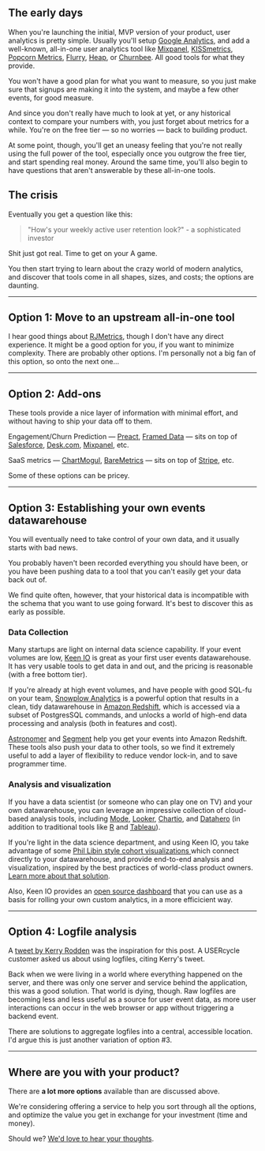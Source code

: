 ## The early days

When you're launching the initial, MVP version of your product, user analytics is pretty simple. Usually you'll setup [Google Analytics](http://www.google.com/analytics/), and add a well-known, all-in-one user analytics tool like [Mixpanel](https://mixpanel.com/), [KISSmetrics](https://www.kissmetrics.com/), [Popcorn Metrics](http://www.popcornmetrics.com/), [Flurry](http://www.flurry.com/), [Heap](https://heapanalytics.com/), or [Churnbee](https://churnbee.com). All good tools for what they provide.

You won't have a good plan for what you want to measure, so you just make sure that signups are making it into the system, and maybe a few other events, for good measure.

And since you don't really have much to look at yet, or any historical context to compare your numbers with, you just forget about metrics for a while. You're on the free tier — so no worries — back to building product.

At some point, though, you'll get an uneasy feeling that you're not really using the full power of the tool, especially once you outgrow the free tier, and start spending real money. Around the same time, you'll also begin to have questions that aren't answerable by these all-in-one tools.

## The crisis

Eventually you get a question like this:

> "How's your weekly active user retention look?" - a sophisticated investor 

Shit just got real. Time to get on your A game.

You then start trying to learn about the crazy world of modern analytics, and discover that tools come in all shapes, sizes, and costs; the options are daunting. 

---

## Option 1: Move to an upstream all-in-one tool

I hear good things about [RJMetrics](https://rjmetrics.com/), though I don't have any direct experience. It might be a good option for you, if you want to minimize complexity. There are probably other options. I'm personally not a big fan of this option, so onto the next one...

---

## Option 2: Add-ons

These tools provide a nice layer of information with minimal effort, and without having to ship your data off to them.

Engagement/Churn Prediction — [Preact](http://www.preact.com/), [Framed Data](https://www.framed.io/) — sits on top of [Salesforce](http://www.salesforce.com/), [Desk.com](http://www.desk.com/), [Mixpanel](https://mixpanel.com/), etc.

SaaS metrics — [ChartMogul](https://chartmogul.com/), [BareMetrics](https://baremetrics.com/) — sits on top of [Stripe](https://stripe.com/), etc.

Some of these options can be pricey.

---

## Option 3: Establishing your own events datawarehouse

You will eventually need to take control of your own data, and it usually starts with bad news.

You probably haven't been recorded everything you should have been, or you have been pushing data to a tool that you can't easily get your data back out of.

We find quite often, however, that your historical data is incompatible with the schema that you want to use going forward. It's best to discover this as early as possible.

### Data Collection

Many startups are light on internal data science capability. If your event volumes are low, [Keen IO](https://keen.io/) is great as your first user events datawarehouse. It has very usable tools to get data in and out, and the pricing is reasonable (with a free bottom tier).

If you're already at high event volumes, and have people with good SQL-fu on your team, [Snowplow Analytics](http://snowplowanalytics.com/) is a powerful option that results in a clean, tidy datawarehouse in [Amazon Redshift](http://aws.amazon.com/redshift/), which is accessed via a subset of PostgresSQL commands, and unlocks a world of high-end data processing and analysis (both in features and cost).

[Astronomer](http://astronomer.io) and [Segment](https://segment.com/) help you get your events into Amazon Redshift. These tools also push your data to other tools, so we find it extremely useful to add a layer of flexibility to reduce vendor lock-in, and to save programmer time.

### Analysis and visualization

If you have a data scientist (or someone who can play one on TV) and your own datawarehouse, you can leverage an impressive collection of cloud-based analysis tools, including [Mode](https://modeanalytics.com/), [Looker](http://www.looker.com/), [Chartio](https://chartio.com/), and [Datahero](https://datahero.com/) (in addition to traditional tools like [R](http://www.r-project.org/) and [Tableau](http://www.tableau.com/)).

If you're light in the data science department, and using Keen IO, you take advantage of some [Phil Libin style cohort visualizations ](https://www.airpair.com/keen-io/posts/making-phil-libin-style-cohort-visualizations-available-to-everyone) which connect directly to your datawarehouse, and provide end-to-end analysis and visualization, inspired by the best practices of world-class product owners. [Learn more about that solution](http://phil.astronomer.io/recipes).

Also, Keen IO provides an [open source dashboard](https://github.com/keen/dashboards) that you can use as a basis for rolling your own custom analytics, in a more efficicient way.

---

## Option 4: Logfile analysis 

A [tweet by Kerry Rodden](https://twitter.com/kerryrodden/status/579397570100785152) was the inspiration for this post. A USERcycle customer asked us about using logfiles, citing Kerry's tweet.

Back when we were living in a world where everything happened on the server, and there was only one server and service behind the application, this was a good solution. That world is dying, though. Raw logfiles are becoming less and less useful as a source for user event data, as more user interactions can occur in the web browser or app without triggering a backend event.

There are solutions to aggregate logfiles into a central, accessible location. I'd argue this is just another variation of option #3.

---

## Where are you with your product?

There are **a lot more options** available than are discussed above.

We're considering offering a service to help you sort through all the options, and optimize the value you get in exchange for your investment (time and money).

Should we? [We'd love to hear your thoughts](mailto:hey@usercycle.com).
